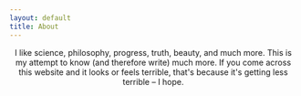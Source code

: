 ```yaml
---
layout: default
title: About
---
```


<p style="text-align: center;"> I like science, philosophy, progress, truth, beauty, and much more. This is my attempt to know (and therefore write) much more. If you come across this website and it looks or feels terrible, that's because it's getting less terrible – I hope.</p>
